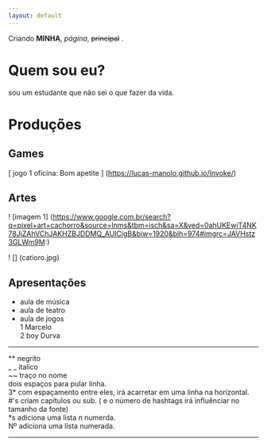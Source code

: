 ```yaml
---
layout: default
---
```


Criando **MINHA**, _página_, ~~principal~~ .

# Quem sou eu?  
sou um estudante que não sei o que fazer da vida.

# Produções

## Games

[ jogo 1 oficina: Bom apetite ]   (https://lucas-manolo.github.io/Invoke/)

## Artes

! [imagem 1] (https://www.google.com.br/search?q=pixel+art+cachorro&source=lnms&tbm=isch&sa=X&ved=0ahUKEwjT4NK78JjZAhVChJAKHZBJDDMQ_AUICigB&biw=1920&bih=974#imgrc=JAVHstz3GLWm9M:)

! [] (catioro.jpg)

## Apresentações

 * aula de música  
 * aula de teatro  
 * aula de jogos  
 1 Marcelo  
 2 boy Durva  
 





* * *
** negrito  
_ _ italico  
~~ traço no nome  
  dois espaços para pular linha.  
  3* com espaçamento entre eles, irá acarretar em uma linha na horizontal.  
  #'s criam capítulos ou sub. ( e o número de hashtags irá influênciar no tamanho da fonte)  
  *s adiciona uma lista n numerda.  
  Nº adiciona uma lista numerada.  
  * * *
